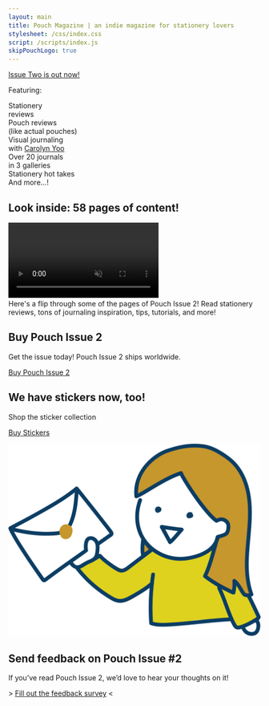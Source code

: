 ```yaml
---
layout: main
title: Pouch Magazine | an indie magazine for stationery lovers
stylesheet: /css/index.css
script: /scripts/index.js
skipPouchLogo: true
---
```


<div class="issue2-scene hero">
  <div class="wall">
    <div class="main-scene">
      <div class="prof-bunny-box">
        <div class="prof-dialogue"></div>
        <div class="prof-bunny"></div>
      </div>
      <div class="pouch-out-now">
        <a href="https://shop.pouchmagazine.com/b/pouch-issue-2" target="_blank">
          <div class="pouch-scene-title"></div>
        </a>
        <div class="pouch-scene-subtitle">
          <a href="https://shop.pouchmagazine.com/b/pouch-issue-2" target="_blank" class="start-unlined">Issue Two is out now!</a>
        </div>
        <div class="pouch-scene-rope"></div>
      </div>
      <div class="shop">
        <!-- <div class="shop-door-open"></div> -->
        <a href="https://shop.pouchmagazine.com" target="_blank"><div class="shop-door-closed"></div></a>
      </div>
    </div>
  </div>
  <div class="floor">
    <div class="floor-scene">
      <div class="bunny-sit"></div>
      <div class="floor-featuring">
        <p>Featuring:</p>
        <div class="feature-table">
          <div class="feature-item">
            <div class="feature-icon">
              <div class="feature-icon-image stationery-reviews"></div>
            </div>
            <div class="feature-caption">Stationery<br>reviews</div>
          </div>
          <div class="feature-item">
            <div class="feature-icon">
              <div class="feature-icon-image pouch-reviews"></div>
            </div>
            <div class="feature-caption">Pouch reviews<br>(like actual pouches)</div>
          </div>
          <div class="feature-item">
            <div class="feature-icon">
              <div class="feature-icon-image interview"></div>
            </div>
            <div class="feature-caption">Visual journaling<br>with <a href="https://carolynyoo.com/" target="_blank" class="start-unlined">Carolyn Yoo</a></div>
          </div>
          <div class="feature-item">
            <div class="feature-icon">
              <div class="feature-icon-image gallery"></div>
            </div>
            <div class="feature-caption">Over 20 journals<br>in 3 galleries</div>
          </div>
          <div class="feature-item">
            <div class="feature-icon">
              <div class="feature-icon-image hot-takes"></div>
            </div>
            <div class="feature-caption">Stationery hot takes</div>
          </div>
          <div class="feature-item">
            <div class="feature-icon">
              <div class="feature-icon-image and-more"></div>
            </div>
            <div class="feature-caption">And more...!</div>
          </div>
        </div>
      </div>
      <div class="bunny-stand"></div>
    </div>
  </div>
</div>


<div class="washi-top">
  <div class="container">
    <h2><span>Look inside: 58 pages of content!</span></h2>
    <video autoplay controls disablepictureinpicture loop muted playsinline preload=auto>
      <source src="/images/issue2/flipthrough.mp4" type="video/mp4" />
    </video>
    <div class="look-inside">
      Here's a flip through some of the pages of Pouch Issue 2! Read stationery reviews, tons of journaling inspiration, tips, tutorials, and more!
    </div>
  </div>
</div>

<div class="table-of-contents">
  <div class="issue2-toc"></div>
</div>

<div class="main-page-banner buy-pouch" id="submit">
  <div class="description">
    <h2>Buy Pouch Issue 2</h2>
    <p>Get the issue today! Pouch Issue 2 ships worldwide.</p>
    <p class="button-banner"><a href="https://shop.pouchmagazine.com/b/pouch-issue-2" class="button">Buy Pouch Issue 2</a></p>
  </div>
  <div class="header-image"></div>
</div>

<div class="main-page-banner buy-stickers" id="submit">
  <div class="header-image-flip"></div>
  <div class="description-flip">
    <h2>We have stickers now, too!</h2>
    <p>Shop the sticker collection</p>
    <p class="button-banner"><a href="https://shop.pouchmagazine.com/collection/stickers" class="button">Buy Stickers</a></p>
  </div>
</div>

<div class="feedback">
  <a href="https://afkv6t1wxkk.typeform.com/to/YoiVzUlF" target="_blank"><img src="/images/pouch-feedback-graphic.png"></a>
  <div class="feedback-text">
    <h2>Send feedback on Pouch Issue #2</h2>
    <p>If you’ve read Pouch Issue 2, we’d love to hear your thoughts on it!
    <p>&gt; <a href="https://afkv6t1wxkk.typeform.com/to/YoiVzUlF" target="_blank">Fill out the feedback survey</a> &lt;
  </div>
</div>